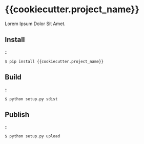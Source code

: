 # {{cookiecutter.project_name}}

Lorem Ipsum Dolor Sit Amet.

## Install

::

    $ pip install {{cookiecutter.project_name}}

## Build

::

    $ python setup.py sdist

## Publish

::

    $ python setup.py upload

